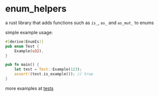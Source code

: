 # enum_helpers
a rust library that adds functions such as `is_`, `as_` and `as_mut_` to enums

simple example usage:
```rust
#[derive(EnumIs)]
pub enum Test {
    Example(u32),
}

pub fn main() {
    let test = Test::Example(123);
    assert!(test.is_example()); // true
}
```

more examples at [tests](tests/tests.rs)